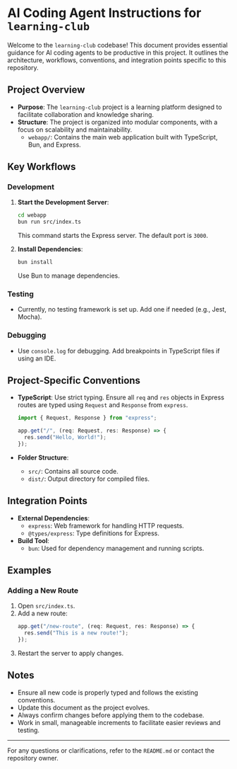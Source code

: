 # AI Coding Agent Instructions for `learning-club`

Welcome to the `learning-club` codebase! This document provides essential guidance for AI coding agents to be productive in this project. It outlines the architecture, workflows, conventions, and integration points specific to this repository.

## Project Overview

- **Purpose**: The `learning-club` project is a learning platform designed to facilitate collaboration and knowledge sharing.
- **Structure**: The project is organized into modular components, with a focus on scalability and maintainability.
  - `webapp/`: Contains the main web application built with TypeScript, Bun, and Express.

## Key Workflows

### Development

1. **Start the Development Server**:

   ```bash
   cd webapp
   bun run src/index.ts
   ```

   This command starts the Express server. The default port is `3000`.

2. **Install Dependencies**:
   ```bash
   bun install
   ```
   Use Bun to manage dependencies.

### Testing

- Currently, no testing framework is set up. Add one if needed (e.g., Jest, Mocha).

### Debugging

- Use `console.log` for debugging. Add breakpoints in TypeScript files if using an IDE.

## Project-Specific Conventions

- **TypeScript**: Use strict typing. Ensure all `req` and `res` objects in Express routes are typed using `Request` and `Response` from `express`.

  ```typescript
  import { Request, Response } from "express";

  app.get("/", (req: Request, res: Response) => {
    res.send("Hello, World!");
  });
  ```

- **Folder Structure**:
  - `src/`: Contains all source code.
  - `dist/`: Output directory for compiled files.

## Integration Points

- **External Dependencies**:
  - `express`: Web framework for handling HTTP requests.
  - `@types/express`: Type definitions for Express.
- **Build Tool**:
  - `bun`: Used for dependency management and running scripts.

## Examples

### Adding a New Route

1. Open `src/index.ts`.
2. Add a new route:
   ```typescript
   app.get("/new-route", (req: Request, res: Response) => {
     res.send("This is a new route!");
   });
   ```
3. Restart the server to apply changes.

## Notes

- Ensure all new code is properly typed and follows the existing conventions.
- Update this document as the project evolves.
- Always confirm changes before applying them to the codebase.
- Work in small, manageable increments to facilitate easier reviews and testing.

---

For any questions or clarifications, refer to the `README.md` or contact the repository owner.
